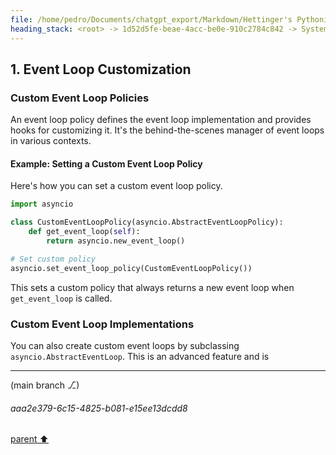 ```yaml
---
file: /home/pedro/Documents/chatgpt_export/Markdown/Hettinger's Pythonic Coding Style.md
heading_stack: <root> -> 1d52d5fe-beae-4acc-be0e-910c2784c842 -> System -> 990cbfc8-f01c-4465-94d6-e8a9d6fea7b5 -> System -> aaa237dc-dc1e-4222-abfc-c36e07f03dac -> User -> 776fab5c-cc53-47a1-93dc-69a27010cdb2 -> Assistant -> aaa247ef-988b-49a9-9915-daf574ce71f4 -> User -> eeb04c84-cace-44d7-bbf4-3e7201f1b820 -> Assistant -> Table of Contents -> aaa2a5cc-949d-4e45-a2d0-6bec76f30b74 -> User -> 33a36459-de59-441a-b57c-b1d27d5bbad4 -> Assistant -> Futures -> 605be0ce-7fc0-47d8-8fef-58ca8a49c65f -> Assistant -> 0c6dc032-3a73-440d-914f-c72664028d9b -> Tool -> aaa454d4-0532-474b-82f6-8154c1a7612c -> Assistant -> 3237308d-b095-4d08-9746-c7458657226d -> Assistant -> aaa20508-57a4-4965-ba67-5ed4ef91fb76 -> User -> 92fb49ad-feb6-4053-983d-6b162fdbab12 -> Assistant -> d8424461-3cf2-49ac-a5da-ab7a1ddf0f99 -> Tool -> 3618722f-01ac-47cd-a789-3b6a0c7129cf -> Assistant -> Basic Usage -> Common Use-Cases -> Under the Hood -> aaa24d5e-3e65-4629-b95b-4cabd8fd44e1 -> User -> bf752daf-e729-42d7-85c7-57076960e59a -> Assistant -> d324ef77-d01a-487e-ad43-806693056408 -> Tool -> 3c13d1e9-f19f-4d1b-8cc5-134da804ac7d -> Assistant -> Advanced Usage -> Common Use-Cases for Advanced Features -> Under the Hood -> aaa24a82-59ae-4e30-baea-124b766b1cca -> User -> 48a83ee5-bb35-45fe-ac72-347b9a5cde78 -> Assistant -> 114949b2-0cda-4a48-a746-565185d983f7 -> Tool -> 9351035a-5fb3-4196-ab28-00f2d055f2a4 -> Assistant -> Lock -> 1. Acquiring and Releasing a Lock -> 2. Common Use-Cases -> 3. Under the Hood -> aaa26ea7-be3a-4754-8041-262f7d594988 -> User -> 6dc0b33d-eb92-4e52-a234-fd71a726b982 -> Assistant -> 716051e8-b953-427b-9094-4784bd24bf52 -> Tool -> c82dea23-a791-4ced-8798-9ac54e1a4f59 -> Assistant -> 2. Timeouts -> 3. Common Use-Cases for Timeouts -> 4. Under the Hood for Timeouts -> aaa2b275-90be-40ad-9f74-8a2e476ea8fa -> User -> 4216df09-bc59-4114-82b2-aa56a485dec7 -> Assistant -> bb800078-4902-40c4-841d-3d2158678bbc -> Tool -> 4cf8a55a-f8e1-4947-9bc2-f2c7dff4551c -> Assistant -> Event -> 1. Basic Operations -> 2. Common Use-Cases -> 3. Additional Toy Example -> 4. Under the Hood -> aaa278c8-2cb7-43ed-bea6-50f03c00e19b -> User -> 9312f27a-e9e5-4c85-b6a7-cd934371548e -> Assistant -> 559685cb-f762-46ac-bb92-a23de4af6727 -> Tool -> aaa2faf1-3955-472f-b520-7ac04fa5213b -> User -> d42e6a8c-2f13-437e-b152-2db8dbc974a9 -> Assistant -> 7ad95c66-85c0-4473-ab15-c93fffd84bcb -> Tool -> aaa2f619-fc42-4ba1-916d-51b59e7946e0 -> User -> 6f31a534-d29b-408c-b3a5-efbb3d25a342 -> Assistant -> dc49c1d0-abe9-4db6-9876-4460122ee2f0 -> Assistant -> 6aaf87cf-4d70-4033-9f9b-5bb7094353fe -> Tool -> 8f8c00c3-d57c-416e-af53-ff5873b73764 -> Assistant -> 1c8b4b15-4a86-49bb-9c03-4f1f193af18a -> Assistant -> ec00ce06-a0a1-4751-b27d-b26e08ceb275 -> Tool -> aaa227f8-7dd5-4361-8258-88ef6f517c33 -> User -> 6cce2c76-83c7-4bdc-b84c-a58dc5c78369 -> Assistant -> Condition -> 1. Basic Operations -> 2. Common Use-Cases -> 3. Under the Hood -> 4. Toy Problems Ideal for Condition -> aaa21794-6bfb-4283-80c7-8da0a327cb6b -> User -> 06360382-f04a-4dea-95af-987e6ac35d7d -> Assistant -> 81a023c5-b2f4-4f23-8df9-9df482d21ee1 -> Tool -> bf234c59-f2d1-48fb-b3d1-a07e29bbf957 -> Assistant -> 9ea1c19f-bc7c-4796-a71a-f022b328ee34 -> Assistant -> d7bb362b-e8aa-4b8f-b2e2-a2f2121f7f95 -> Tool -> bac644b2-781a-44ca-b895-9e1d0d47a823 -> Assistant -> 9649a504-2a1f-4cc9-a85e-8d72ad198c7e -> Assistant -> 1307032a-f5e0-4dfe-a6c2-da94f404526d -> Tool -> aaa2c387-7e45-4c3d-89e0-cbc1f94e124b -> User -> 2e65b100-5f14-4093-a2a2-6f0ef0a09f65 -> Assistant -> Table of Contents -> aaa2d96b-baf7-4089-ba8a-4f1f7a3e2e6f -> User -> 0b14184a-fe6a-4400-9bf5-f85749ad408c -> Assistant -> 5596ff42-ce31-4bca-8075-6fb70e8e171d -> Assistant -> 1. Event Loop Customization
---
```

## 1. Event Loop Customization

### Custom Event Loop Policies

An event loop policy defines the event loop implementation and provides hooks for customizing it. It's the behind-the-scenes manager of event loops in various contexts.

#### Example: Setting a Custom Event Loop Policy
Here's how you can set a custom event loop policy.

```python
import asyncio

class CustomEventLoopPolicy(asyncio.AbstractEventLoopPolicy):
    def get_event_loop(self):
        return asyncio.new_event_loop()

# Set custom policy
asyncio.set_event_loop_policy(CustomEventLoopPolicy())
```

This sets a custom policy that always returns a new event loop when `get_event_loop` is called.

### Custom Event Loop Implementations

You can also create custom event loops by subclassing `asyncio.AbstractEventLoop`. This is an advanced feature and is

---

(main branch ⎇)
###### aaa2e379-6c15-4825-b081-e15ee13dcdd8
[parent ⬆️](#2e65b100-5f14-4093-a2a2-6f0ef0a09f65)
